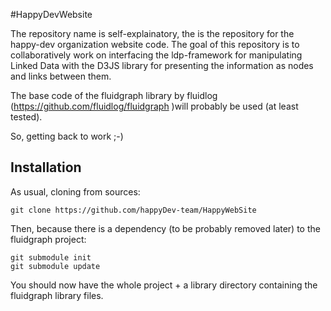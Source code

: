 #HappyDevWebsite

The repository name is self-explainatory, the is the repository for the happy-dev organization website code.
The goal of this repository is to collaboratively work on interfacing the ldp-framework for manipulating Linked Data with the D3JS library for presenting the information as nodes and links between them.

The base code of the fluidgraph library by fluidlog (https://github.com/fluidlog/fluidgraph )will probably be used (at least tested).

So, getting back to work ;-)

## Installation

As usual, cloning from sources:

```
git clone https://github.com/happyDev-team/HappyWebSite
```

Then, because there is a dependency (to be probably removed later) to the fluidgraph project:

```
git submodule init
git submodule update
```

You should now have the whole project + a library directory containing the fluidgraph library files.
